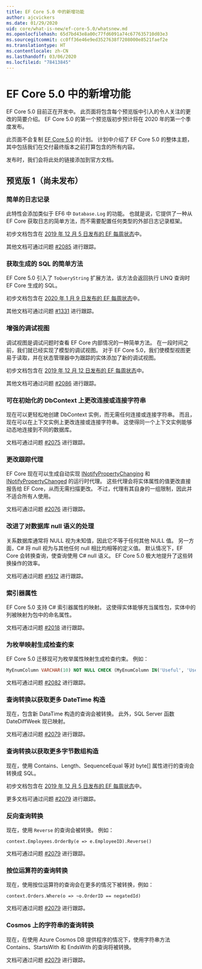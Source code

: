 ```yaml
---
title: EF Core 5.0 中的新增功能
author: ajcvickers
ms.date: 01/29/2020
uid: core/what-is-new/ef-core-5.0/whatsnew.md
ms.openlocfilehash: 65d7bd43e8a00c77fd6091a74c677635710d03e3
ms.sourcegitcommit: cc0ff36e46e9ed3527638f7208000e8521faef2e
ms.translationtype: HT
ms.contentlocale: zh-CN
ms.lasthandoff: 03/06/2020
ms.locfileid: "78413845"
---
```

# <a name="whats-new-in-ef-core-50"></a>EF Core 5.0 中的新增功能

EF Core 5.0 目前正在开发中。
此页面将包含每个预览版中引入的令人关注的更改的简要介绍。
EF Core 5.0 的第一个预览版初步预计将在 2020 年的第一个季度发布。

此页面不会复制 [EF Core 5.0](plan.md) 的计划。
计划中介绍了 EF Core 5.0 的整体主题，其中包括我们在交付最终版本之前打算包含的所有内容。

发布时，我们会将此处的链接添加到官方文档。

## <a name="preview-1-not-yet-shipped"></a>预览版 1（尚未发布）

### <a name="simple-logging"></a>简单的日志记录

此特性会添加类似于 EF6 中 `Database.Log` 的功能。
也就是说，它提供了一种从 EF Core 获取日志的简单方法，而不需要配置任何类型的外部日志记录框架。

初步文档包含在 [2019 年 12 月 5 日发布的 EF 每周状态](https://github.com/dotnet/efcore/issues/15403#issuecomment-562332863)中。

其他文档可通过问题 [#2085](https://github.com/dotnet/EntityFramework.Docs/issues/2085) 进行跟踪。

### <a name="simple-way-to-get-generated-sql"></a>获取生成的 SQL 的简单方法

EF Core 5.0 引入了 `ToQueryString` 扩展方法，该方法会返回执行 LINQ 查询时 EF Core 生成的 SQL。

初步文档包含在 [2020 年 1 月 9 日发布的 EF 每周状态](https://github.com/dotnet/efcore/issues/19549#issuecomment-572823246)中。

其他文档可通过问题 [#1331](https://github.com/dotnet/EntityFramework.Docs/issues/1331) 进行跟踪。

### <a name="enhanced-debug-views"></a>增强的调试视图

调试视图是调试问题时查看 EF Core 内部情况的一种简单方法。
在一段时间之前，我们就已经实现了模型的调试视图。
对于 EF Core 5.0，我们使模型视图更易于读取，并在状态管理器中为跟踪的实体添加了新的调试视图。

初步文档包含在 [2019 年 12 月 12 日发布的 EF 每周状态](https://github.com/dotnet/efcore/issues/15403#issuecomment-565196206)中。

其他文档可通过问题 [#2086](https://github.com/dotnet/EntityFramework.Docs/issues/2086) 进行跟踪。

### <a name="connection-or-connection-string-can-be-changed-on-initialized-dbcontext"></a>可在初始化的 DbContext 上更改连接或连接字符串

现在可以更轻松地创建 DbContext 实例，而无需任何连接或连接字符串。
而且，现在可以在上下文实例上更改连接或连接字符串。
这使得同一个上下文实例能够动态地连接到不同的数据库。

文档可通过问题 [#2075](https://github.com/dotnet/EntityFramework.Docs/issues/2075) 进行跟踪。

### <a name="change-tracking-proxies"></a>更改跟踪代理

EF Core 现在可以生成自动实现 [INotifyPropertyChanging](https://docs.microsoft.com/dotnet/api/system.componentmodel.inotifypropertychanging?view=netcore-3.1) 和 [INotifyPropertyChanged](https://docs.microsoft.com/dotnet/api/system.componentmodel.inotifypropertychanged?view=netcore-3.1) 的运行时代理。
这些代理会将实体属性的值更改直接报告给 EF Core，从而无需扫描更改。
不过，代理有其自身的一组限制，因此并不适合所有人使用。

文档可通过问题 [#2076](https://github.com/dotnet/EntityFramework.Docs/issues/2076) 进行跟踪。

### <a name="improved-handling-of-database-null-semantics"></a>改进了对数据库 null 语义的处理

关系数据库通常将 NULL 视为未知值，因此它不等于任何其他 NULL 值。
另一方面，C# 将 null 视为与其他任何 null 相比均相等的定义值。
默认情况下，EF Core 会转换查询，使查询使用 C# null 语义。
EF Core 5.0 极大地提升了这些转换操作的效率。

文档可通过问题 [#1612](https://github.com/dotnet/EntityFramework.Docs/issues/1612) 进行跟踪。

### <a name="indexer-properties"></a>索引器属性

EF Core 5.0 支持 C# 索引器属性的映射。
这使得实体能够充当属性包，实体中的列被映射为包中的命名属性。

文档可通过问题 [#2018](https://github.com/dotnet/EntityFramework.Docs/issues/2018) 进行跟踪。

### <a name="generation-of-check-constraints-for-enum-mappings"></a>为枚举映射生成检查约束

EF Core 5.0 迁移现可为枚举属性映射生成检查约束。
例如：

```SQL
MyEnumColumn VARCHAR(10) NOT NULL CHECK (MyEnumColumn IN('Useful', 'Useless', 'Unknown'))
```

文档可通过问题 [#2082](https://github.com/dotnet/EntityFramework.Docs/issues/2082) 进行跟踪。

### <a name="query-translations-for-more-datetime-constructs"></a>查询转换以获取更多 DateTime 构造

现在，包含新 DataTime 构造的查询会被转换。
此外，SQL Server 函数 DateDiffWeek 现已映射。

文档可通过问题 [#2079](https://github.com/dotnet/EntityFramework.Docs/issues/2079) 进行跟踪。

### <a name="query-translations-for-more-byte-array-constructs"></a>查询转换以获取更多字节数组构造

现在，使用 Contains、Length、SequenceEqual 等对 byte[] 属性进行的查询会转换成 SQL。

初步文档包含在 [2019 年 12 月 5 日发布的 EF 每周状态](https://github.com/dotnet/efcore/issues/15403#issuecomment-562332863)中。

更多文档可通过问题 [#2079](https://github.com/dotnet/EntityFramework.Docs/issues/2079) 进行跟踪。

### <a name="query-translation-for-reverse"></a>反向查询转换

现在，使用 `Reverse` 的查询会被转换。
例如：

```CSharp
context.Employees.OrderBy(e => e.EmployeeID).Reverse()
```

文档可通过问题 [#2079](https://github.com/dotnet/EntityFramework.Docs/issues/2079) 进行跟踪。

### <a name="query-translation-for-bitwise-operators"></a>按位运算符的查询转换

现在，使用按位运算符的查询会在更多的情况下被转换，例如：

```CSharp
context.Orders.Where(o => ~o.OrderID == negatedId)
```

文档可通过问题 [#2079](https://github.com/dotnet/EntityFramework.Docs/issues/2079) 进行跟踪。

### <a name="query-translation-for-strings-on-cosmos"></a>Cosmos 上的字符串的查询转换

现在，在使用 Azure Cosmos DB 提供程序的情况下，使用字符串方法 Contains、StartsWith 和 EndsWith 的查询将被转换。

文档可通过问题 [#2079](https://github.com/dotnet/EntityFramework.Docs/issues/2079) 进行跟踪。
